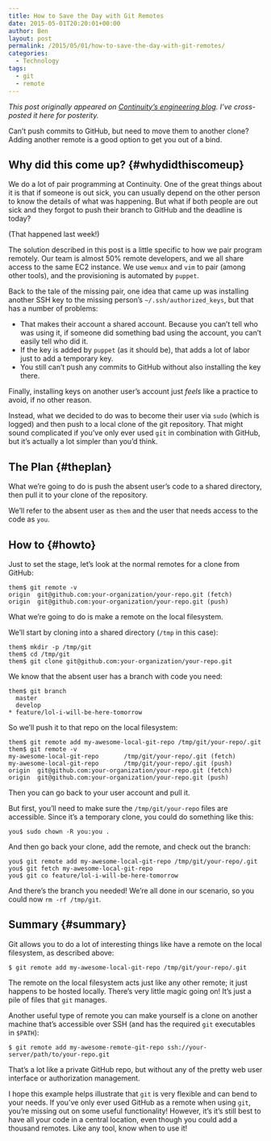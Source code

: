 ```yaml
---
title: How to Save the Day with Git Remotes
date: 2015-05-01T20:20:01+00:00
author: Ben
layout: post
permalink: /2015/05/01/how-to-save-the-day-with-git-remotes/
categories:
  - Technology
tags:
  - git
  - remote
---
```

_This post originally appeared on <a href="http://engineering.continuity.net/" target="_blank">Continuity&#8217;s engineering blog</a>. I&#8217;ve cross-posted it here for posterity._

Can&#8217;t push commits to GitHub, but need to move them to another clone? Adding another remote is a good option to get you out of a bind.

## Why did this come up? {#whydidthiscomeup}

We do a lot of pair programming at Continuity. One of the great things about it is that if someone is out sick, you can usually depend on the other person to know the details of what was happening. But what if both people are out sick and they forgot to push their branch to GitHub and the deadline is today?

(That happened last week!)

The solution described in this post is a little specific to how we pair program remotely. Our team is almost 50% remote developers, and we all share access to the same EC2 instance. We use `wemux` and `vim` to pair (among other tools), and the provisioning is automated by `puppet`.

Back to the tale of the missing pair, one idea that came up was installing another SSH key to the missing person&#8217;s `~/.ssh/authorized_keys`, but that has a number of problems:

  * That makes their account a shared account. Because you can&#8217;t tell who was using it, if someone did something bad using the account, you can&#8217;t easily tell who did it.
  * If the key is added by `puppet` (as it should be), that adds a lot of labor just to add a temporary key.
  * You still can&#8217;t push any commits to GitHub without also installing the key there.

Finally, installing keys on another user&#8217;s account just _feels_ like a practice to avoid, if no other reason.

Instead, what we decided to do was to become their user via `sudo` (which is logged) and then push to a local clone of the git repository. That might sound complicated if you&#8217;ve only ever used `git` in combination with GitHub, but it&#8217;s actually a lot simpler than you&#8217;d think.

## The Plan {#theplan}

What we&#8217;re going to do is push the absent user&#8217;s code to a shared directory, then pull it to your clone of the repository.

We&#8217;ll refer to the absent user as `them` and the user that needs access to the code as `you`.

## How to {#howto}

Just to set the stage, let&#8217;s look at the normal remotes for a clone from GitHub:

```
them$ git remote -v
origin  git@github.com:your-organization/your-repo.git (fetch)
origin  git@github.com:your-organization/your-repo.git (push)
```

What we&#8217;re going to do is make a remote on the local filesystem.

We&#8217;ll start by cloning into a shared directory (`/tmp` in this case):

```
them$ mkdir -p /tmp/git
them$ cd /tmp/git
them$ git clone git@github.com:your-organization/your-repo.git
```

We know that the absent user has a branch with code you need:

```
them$ git branch
  master
  develop
* feature/lol-i-will-be-here-tomorrow
```

So we&#8217;ll push it to that repo on the local filesystem:

```
them$ git remote add my-awesome-local-git-repo /tmp/git/your-repo/.git
them$ git remote -v
my-awesome-local-git-repo       /tmp/git/your-repo/.git (fetch)
my-awesome-local-git-repo       /tmp/git/your-repo/.git (push)
origin  git@github.com:your-organization/your-repo.git (fetch)
origin  git@github.com:your-organization/your-repo.git (push)
```

Then you can go back to your user account and pull it.

But first, you&#8217;ll need to make sure the `/tmp/git/your-repo` files are accessible. Since it&#8217;s a temporary clone, you could do something like this:

```
you$ sudo chown -R you:you .
```

And then go back your clone, add the remote, and check out the branch:

```
you$ git remote add my-awesome-local-git-repo /tmp/git/your-repo/.git
you$ git fetch my-awesome-local-git-repo
you$ git co feature/lol-i-will-be-here-tomorrow
```

And there&#8217;s the branch you needed! We&#8217;re all done in our scenario, so you could now `rm -rf /tmp/git`.

## Summary {#summary}

Git allows you to do a lot of interesting things like have a remote on the local filesystem, as described above:

```
$ git remote add my-awesome-local-git-repo /tmp/git/your-repo/.git
```

The remote on the local filesystem acts just like any other remote; it just happens to be hosted locally. There&#8217;s very little magic going on! It&#8217;s just a pile of files that `git` manages.

Another useful type of remote you can make yourself is a clone on another machine that&#8217;s accessible over SSH (and has the required `git` executables in `$PATH`):

```
$ git remote add my-awesome-remote-git-repo ssh://your-server/path/to/your-repo.git
```

That&#8217;s a lot like a private GitHub repo, but without any of the pretty web user interface or authorization management.

I hope this example helps illustrate that `git` is very flexible and can bend to your needs. If you&#8217;ve only ever used GitHub as a remote when using `git`, you&#8217;re missing out on some useful functionality! However, it&#8217;s it&#8217;s still best to have all your code in a central location, even though you could add a thousand remotes. Like any tool, know when to use it!
